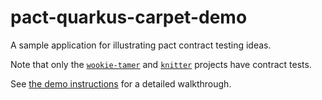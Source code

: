 # pact-quarkus-carpet-demo
A sample application for illustrating pact contract testing ideas.

[//]: # (![the flow of the application]&#40;images/app-flow.png&#41;)

Note that only the [`wookie-tamer`](wookie-tamer) and [`knitter`](knitter) projects have contract tests. 

See [the demo instructions](./demo-script.md) for a detailed walkthrough.